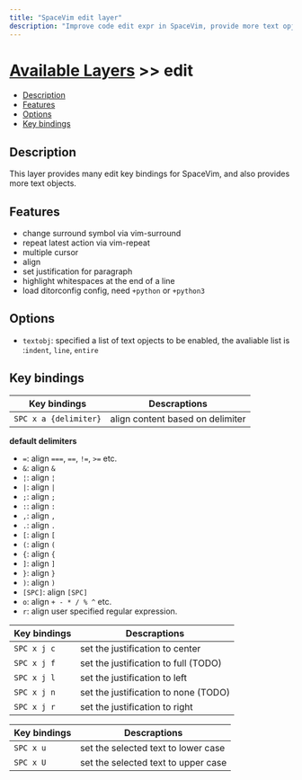 ```yaml
---
title: "SpaceVim edit layer"
description: "Improve code edit expr in SpaceVim, provide more text opjects."
---
```


# [Available Layers](../) >> edit

<!-- vim-markdown-toc GFM -->

- [Description](#description)
- [Features](#features)
- [Options](#options)
- [Key bindings](#key-bindings)

<!-- vim-markdown-toc -->

## Description

This layer provides many edit key bindings for SpaceVim, and also provides more text objects.

## Features

- change surround symbol via vim-surround
- repeat latest action via vim-repeat
- multiple cursor
- align
- set justification for paragraph
- highlight whitespaces at the end of a line
- load ditorconfig config, need `+python` or `+python3`

## Options

- `textobj`: specified a list of text opjects to be enabled, the avaliable list is :`indent`, `line`, `entire`

## Key bindings

| Key bindings          | Descraptions                     |
| --------------------  | -------------------------------- |
| `SPC x a {delimiter}` | align content based on delimiter |

**default delimiters**

- `=`: align `===`, `==`, `!=`, `>=` etc.
- `&`: align `&`
- `¦`: align `¦`
- `|`: align `|`
- `;`: align `;`
- `:`: align `:`
- `,`: align `,`
- `.`: align `.`
- `[`: align `[`
- `(`: align `(`
- `{`: align `{`
- `]`: align `]`
- `}`: align `}`
- `)`: align `)`
- `[SPC]`: align `[SPC]`
- `o`: align `+ - * / % ^` etc.
- `r`: align user specified regular expression.


| Key bindings | Descraptions                         |
| ------------ | ------------------------------------ |
| `SPC x j c`  | set the justification to center      |
| `SPC x j f`  | set the justification to full (TODO) |
| `SPC x j l`  | set the justification to left        |
| `SPC x j n`  | set the justification to none (TODO) |
| `SPC x j r`  | set the justification to right       |

| Key bindings | Descraptions                         |
| ------------ | ------------------------------------ |
| `SPC x u`    | set the selected text to lower case  |
| `SPC x U`    | set the selected text to upper case  |
